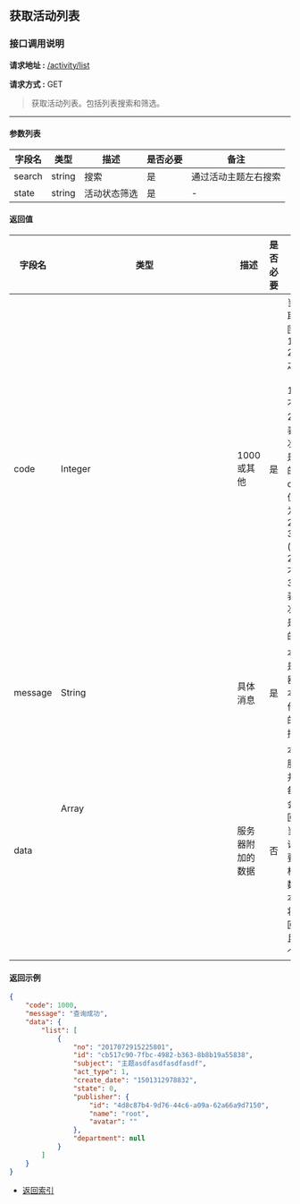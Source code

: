 ## 获取活动列表

### 接口调用说明

__请求地址 :__ [/activity/list](#)

__请求方式 :__ GET

> 获取活动列表。包括列表搜索和筛选。

--------------------------------------

#### 参数列表

|字段名|类型|描述|是否必要|备注|
|-|-|-|-|-|
|search|string|搜索|是|通过活动主题左右搜索|
|state|string|活动状态筛选|是|-|

#### 返回值

|字段名|类型|描述|是否必要|备注|
|-|-|-|-|-|
|code|Integer|1000 或其他|是|当code取值范围为 1000 - 2000 之间时（包含1000, 不包含2000）表示此次操作是成功的。当code取值范围为 2000 - 3000 (包含2000, 不包含3000)表示此次操作是失败的|
|message|String|具体消息|是|本字段是服务器对于本次操作结果的消息描述|
|data|Array<Object>|服务器附加的数据|否|本字段服务器并不是每次都会返回，大当每次请求需要返回相应的数据时本字段将会返回，并且是一个数组|

#### 返回示例

```json
{
    "code": 1000,
    "message": "查询成功",
    "data": {
        "list": [
            {
                "no": "2017072915225801",
                "id": "cb517c90-7fbc-4982-b363-8b8b19a55838",
                "subject": "主题asdfasdfasdfasdf",
                "act_type": 1,
                "create_date": "1501312978832",
                "state": 0,
                "publisher": {
                    "id": "4d8c87b4-9d76-44c6-a09a-62a66a9d7150",
                    "name": "root",
                    "avatar": ""
                },
                "department": null
            }
        ]
    }
}
```

* [返回索引](../readme.md)

